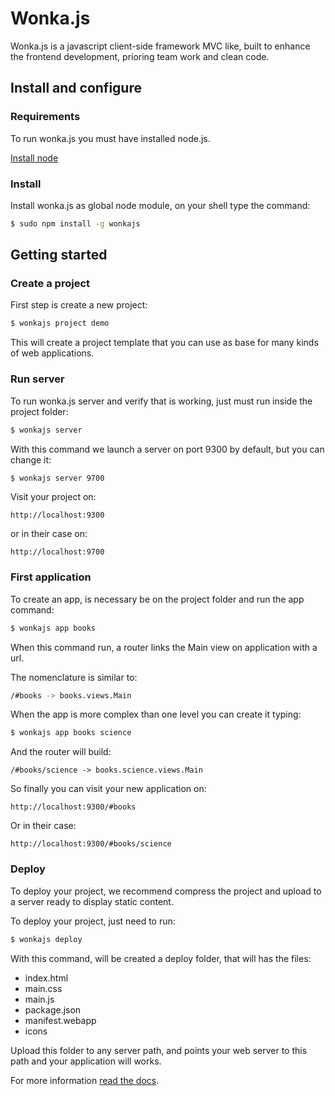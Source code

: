 # Wonka.js

Wonka.js is a javascript client-side framework MVC like, built to enhance the frontend development, prioring team work and clean code.

## Install and configure

### Requirements

To run wonka.js you must have installed node.js.

[Install node](http://nodejs.org)

### Install

Install wonka.js as global node module, on your shell type the command:

```sh
$ sudo npm install -g wonkajs
```

## Getting started

### Create a project

First step is create a new project:

```sh
$ wonkajs project demo
```

This will create a project template that you can use as base for many kinds of web applications.

### Run server

To run wonka.js server and verify that is working, just must run inside the project folder:

```sh
$ wonkajs server
```

With this command we launch a server on port 9300 by default, but you can change it:

```sh
$ wonkajs server 9700
```

Visit your project on:

```
http://localhost:9300
```

or in their case on:

```
http://localhost:9700
```

### First application

To create an app, is necessary be on the project folder and run the app command:

```sh
$ wonkajs app books
```

When this command run, a router links the Main view on application with a url.

The nomenclature is similar to:

```sh
/#books -> books.views.Main
```

When the app is more complex than one level you can create it typing:

```sh
$ wonkajs app books science
```

And the router will build:


```
/#books/science -> books.science.views.Main
```

So finally you can visit your new application on:

```
http://localhost:9300/#books
```

Or in their case:

```
http://localhost:9300/#books/science
```

### Deploy

To deploy your project, we recommend compress the project and upload to a server ready to display static content.

To deploy your project, just need to run:

```sh
$ wonkajs deploy
```

With this command, will be created a deploy folder, that will has the files:

* index.html
* main.css
* main.js
* package.json
* manifest.webapp
* icons

Upload this folder to any server path, and points your web server to this path and your application will works.

For more information [read the docs](https://github.com/llorsat/wonkajs/wiki).
